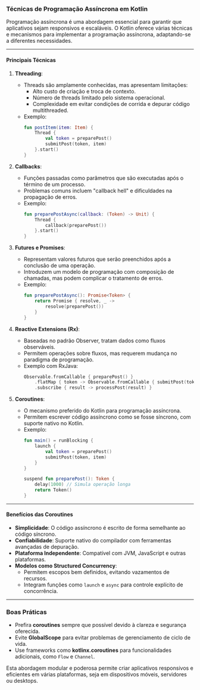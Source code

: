 ### Técnicas de Programação Assíncrona em Kotlin

Programação assíncrona é uma abordagem essencial para garantir que aplicativos sejam responsivos e escaláveis. O Kotlin oferece várias técnicas e mecanismos para implementar a programação assíncrona, adaptando-se a diferentes necessidades.

---

#### Principais Técnicas

1. **Threading**:
   - Threads são amplamente conhecidas, mas apresentam limitações:
     - Alto custo de criação e troca de contexto.
     - Número de threads limitado pelo sistema operacional.
     - Complexidade em evitar condições de corrida e depurar código multithreaded.
   - Exemplo:
     ```kotlin
     fun postItem(item: Item) {
         Thread {
             val token = preparePost()
             submitPost(token, item)
         }.start()
     }
     ```

2. **Callbacks**:
   - Funções passadas como parâmetros que são executadas após o término de um processo.
   - Problemas comuns incluem "callback hell" e dificuldades na propagação de erros.
   - Exemplo:
     ```kotlin
     fun preparePostAsync(callback: (Token) -> Unit) {
         Thread {
             callback(preparePost())
         }.start()
     }
     ```

3. **Futures e Promises**:
   - Representam valores futuros que serão preenchidos após a conclusão de uma operação.
   - Introduzem um modelo de programação com composição de chamadas, mas podem complicar o tratamento de erros.
   - Exemplo:
     ```kotlin
     fun preparePostAsync(): Promise<Token> {
         return Promise { resolve, _ ->
             resolve(preparePost())
         }
     }
     ```

4. **Reactive Extensions (Rx)**:
   - Baseadas no padrão Observer, tratam dados como fluxos observáveis.
   - Permitem operações sobre fluxos, mas requerem mudança no paradigma de programação.
   - Exemplo com RxJava:
     ```kotlin
     Observable.fromCallable { preparePost() }
         .flatMap { token -> Observable.fromCallable { submitPost(token, item) } }
         .subscribe { result -> processPost(result) }
     ```

5. **Coroutines**:
   - O mecanismo preferido do Kotlin para programação assíncrona.
   - Permitem escrever código assíncrono como se fosse síncrono, com suporte nativo no Kotlin.
   - Exemplo:
     ```kotlin
     fun main() = runBlocking {
         launch {
             val token = preparePost()
             submitPost(token, item)
         }
     }

     suspend fun preparePost(): Token {
         delay(1000) // Simula operação longa
         return Token()
     }
     ```

---

#### Benefícios das Coroutines
- **Simplicidade**: O código assíncrono é escrito de forma semelhante ao código síncrono.
- **Confiabilidade**: Suporte nativo do compilador com ferramentas avançadas de depuração.
- **Plataforma Independente**: Compatível com JVM, JavaScript e outras plataformas.
- **Modelos como Structured Concurrency**:
  - Permitem escopos bem definidos, evitando vazamentos de recursos.
  - Integram funções como `launch` e `async` para controle explícito de concorrência.

---

### Boas Práticas
- Prefira **coroutines** sempre que possível devido à clareza e segurança oferecida.
- Evite **GlobalScope** para evitar problemas de gerenciamento de ciclo de vida.
- Use frameworks como **kotlinx.coroutines** para funcionalidades adicionais, como `Flow` e `Channel`.

Esta abordagem modular e poderosa permite criar aplicativos responsivos e eficientes em várias plataformas, seja em dispositivos móveis, servidores ou desktops.